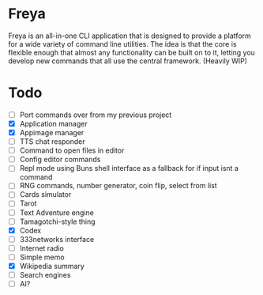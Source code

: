 # Freya

Freya is an all-in-one CLI application that is designed to provide a platform for a wide variety of command line utilities.
The idea is that the core is flexible enough that almost any functionality can be built on to it, letting you develop new commands that all use the central framework.
(Heavily WIP)

# Todo
- [ ] Port commands over from my previous project
- [X] Application manager
- [X] Appimage manager
- [ ] TTS chat responder
- [ ] Command to open files in editor
- [ ] Config editor commands
- [ ] Repl mode using Buns shell interface as a fallback for if input isnt a command
- [ ] RNG commands, number generator, coin flip, select from list
- [ ] Cards simulator
- [ ] Tarot
- [ ] Text Adventure engine
- [ ] Tamagotchi-style thing
- [X] Codex
- [ ] 333networks interface
- [ ] Internet radio
- [ ] Simple memo
- [X] Wikipedia summary
- [ ] Search engines
- [ ] AI?
